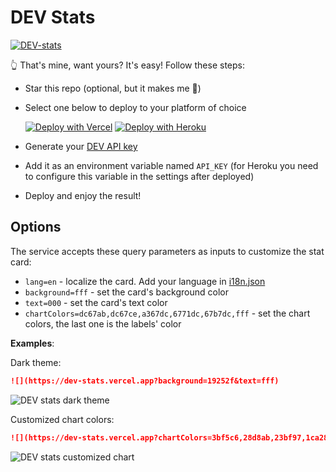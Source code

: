 # DEV Stats

[![DEV-stats](https://dev-stats.vercel.app?background=f9f9f9)](https://dev.to/khangnd)

👆 That's mine, want yours? It's easy! Follow these steps:

* Star this repo (optional, but it makes me 🙂)
* Select one below to deploy to your platform of choice

  [![Deploy with Vercel](https://vercel.com/button)](https://vercel.com/new)
  [![Deploy with Heroku](https://www.herokucdn.com/deploy/button.svg)](https://www.heroku.com/deploy)
* Generate your [DEV API key](https://docs.forem.com/api/#section/Authentication/api_key)
* Add it as an environment variable named `API_KEY` (for Heroku you need to configure this variable in the settings after deployed)
* Deploy and enjoy the result!

## Options

The service accepts these query parameters as inputs to customize the stat card:

* `lang=en` - localize the card. Add your language in [i18n.json](./src/i18n.json)
* `background=fff` - set the card's background color
* `text=000` - set the card's text color
* `chartColors=dc67ab,dc67ce,a367dc,6771dc,67b7dc,fff` - set the chart colors, the last one is the labels' color

**Examples**:

Dark theme:

```markdown
![](https://dev-stats.vercel.app?background=19252f&text=fff)
```

![DEV stats dark theme](https://dev-stats.vercel.app?background=19252f&text=fff)

Customized chart colors:

```markdown
![](https://dev-stats.vercel.app?chartColors=3bf5c6,28d8ab,23bf97,1ca280,23886e,333)
```

![DEV stats customized chart](https://dev-stats.vercel.app?chartColors=3bf5c6,28d8ab,23bf97,1ca280,23886e,333)
